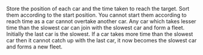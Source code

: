 Store the position of each car and the time taken to reach the target.
Sort them according to the start position. You cannot start them according to reach time as a car cannot overtake another car.
Any car which takes lesser time than the slowest car can join with the slowest car and form a fleet. Initially the last car is the slowest.
If a car takes more time than the slowest car then it cannot catch up with the last car, it now becomes the slowest car and forms a new fleet.